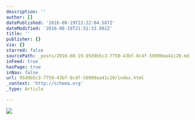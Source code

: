```yaml
---
description: ''
author: []
datePublished: '2016-08-19T22:22:04.587Z'
dateModified: '2016-08-19T21:51:33.982Z'
title: ''
publisher: {}
via: {}
starred: false
sourcePath: _posts/2016-08-19-95d9b5c3-7750-43bf-8c4f-58990ea41c20.md
inFeed: true
hasPage: true
inNav: false
url: 95d9b5c3-7750-43bf-8c4f-58990ea41c20/index.html
_context: 'http://schema.org'
_type: Article

---
```

![](https://the-grid-user-content.s3-us-west-2.amazonaws.com/79867c66-e113-4dc6-9c48-08d4218b0960.jpg)